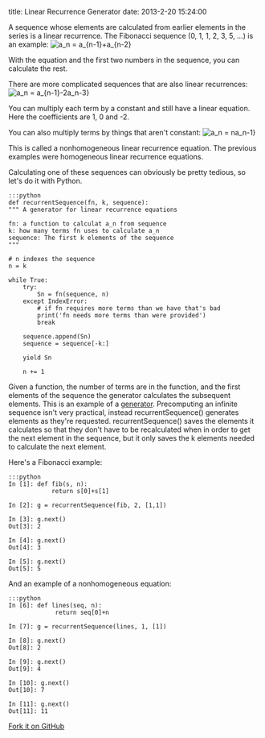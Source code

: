 title: Linear Recurrence Generator
date: 2013-2-20 15:24:00

A sequence whose elements are calculated from earlier elements in the series is a linear recurrence.
The Fibonacci sequence (0, 1, 1, 2, 3, 5, &hellip;) is an example:
![a_n = a_{n-1}+a_{n-2}](/static/images/fibonacci.png)

With the equation and the first two numbers in the sequence, you can calculate the rest.

There are more complicated sequences that are also linear recurrences:
![a_n = a_{n-1}-2a_n-3}](/static/images/linearrecurrence1.png)

You can multiply each term by a constant and still have a linear equation.
Here the coefficients are 1, 0 and -2.

You can also multiply terms by things that aren't constant:
![a_n = na_n-1}](/static/images/linearrecurrence2.png)

This is called a nonhomogeneous linear recurrence equation.
The previous examples were homogeneous linear recurrence equations.


Calculating one of these sequences can obviously be pretty tedious, so let's do it with Python.

    :::python
    def recurrentSequence(fn, k, sequence):
    """ A generator for linear recurrence equations

    fn: a function to calculat a_n from sequence
    k: how many terms fn uses to calculate a_n
    sequence: The first k elements of the sequence
    """

    # n indexes the sequence
    n = k

    while True:
        try:
            Sn = fn(sequence, n)
        except IndexError:
            # if fn requires more terms than we have that's bad
            print('fn needs more terms than were provided')
            break

        sequence.append(Sn)
        sequence = sequence[-k:]

        yield Sn

        n += 1

Given a function, the number of terms are in the function, and the first elements of the sequence the generator calculates the subsequent elements.
This is an example of a [generator](http://docs.python.org/2/tutorial/classes.html#generators).
Precomputing an infinite sequence isn't very practical, instead recurrentSequence() generates elements as they're requested.
recurrentSequence() saves the elements it calculates so that they don't have to be recalculated when in order to get the next element in the sequence, but it only saves the k elements needed to calculate the next element.

Here's a Fibonacci example:

    :::python
    In [1]: def fib(s, n):
                return s[0]+s[1]

    In [2]: g = recurrentSequence(fib, 2, [1,1])

    In [3]: g.next()
    Out[3]: 2

    In [4]: g.next()
    Out[4]: 3

    In [5]: g.next()
    Out[5]: 5

And an example of a nonhomogeneous equation:

    :::python
    In [6]: def lines(seq, n):
                 return seq[0]+n

    In [7]: g = recurrentSequence(lines, 1, [1])

    In [8]: g.next()
    Out[8]: 2

    In [9]: g.next()
    Out[9]: 4

    In [10]: g.next()
    Out[10]: 7

    In [11]: g.next()
    Out[11]: 11

[Fork it on GitHub](https://github.com/pmallory/LRE)
